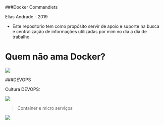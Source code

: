 ###Docker Commandlets


Elias Andrade - 2019


- Este reposítorio tem como propósito servir de apoio e suporte na busca e centralização de informações utilizadas por mim no dia  a dia de trabalho.

# Quem não ama Docker? 

![](https://cdn-images-1.medium.com/max/1200/1*6aiG8217Vy9kEpF5k9ag4Q.gif)

###DEVOPS

Cultura DEVOPS:

![](https://wac-cdn.atlassian.com/dam/jcr:325fff80-6aa7-4d46-a3f9-4db402f17a8d/devops-loop-illustrations.png?cdnVersion=km)

> Container e micro serviços

![](https://docker-unleashed.readthedocs.io/_images/microservices.png)

